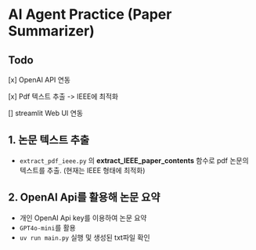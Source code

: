 # AI Agent Practice (Paper Summarizer)

## Todo
[x] OpenAI API 연동

[x] Pdf 텍스트 추출 -> IEEE에 최적화

[] streamlit Web UI 연동


## 1. 논문 텍스트 추출
- `extract_pdf_ieee.py` 의 **extract_IEEE_paper_contents** 함수로 pdf 논문의 텍스트를 추출. (현재는 IEEE 형태에 최적화)

## 2. OpenAI Api를 활용해 논문 요약
- 개인 OpenAI Api key를 이용하여 논문 요약
- `GPT4o-mini`를 활용
-  `uv run main.py` 실행 및 생성된 txt파일 확인